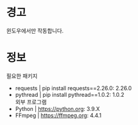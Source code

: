 # 경고
윈도우에서만 작동합니다.

# 정보
필요한 패키지 <br>
- requests | pip install requests==2.26.0: 2.26.0<br>
- pythread | pip install pythread==1.0.2: 1.0.2 <br>
외부 프로그램 <br>
- Python | https://python.org: 3.9.X<br>
- FFmpeg | https://ffmpeg.org: 4.4.1
